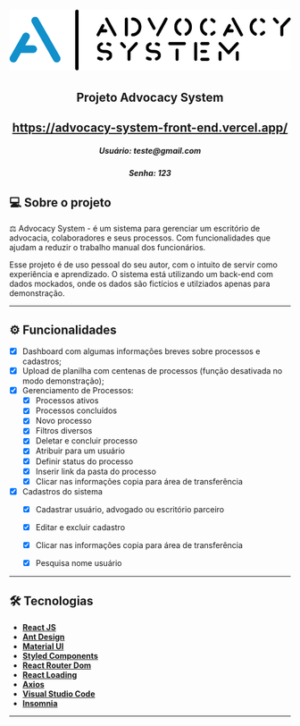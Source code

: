 <h1 align="center">
    <img alt="NextLevelWeek" title="#NextLevelWeek" src="./src/assets/images/logo.png" width="600px" />
</h1>

<h2 align="center"> 
	Projeto Advocacy System
</h2>

<h2 align="center"> 
	<a href='https://advocacy-system-front-end.vercel.app/' target='_blank' rel='noreferrer noopener'>https://advocacy-system-front-end.vercel.app/</a>
</h2>

<h5 align="center"> 
	Usuário: teste@gmail.com
</h5>
<h5 align="center"> 
  Senha: 123
</h5>

## 💻 Sobre o projeto

⚖️ Advocacy System - é um sistema para gerenciar um escritório de advocacia, colaboradores e seus processos. Com funcionalidades que ajudam a reduzir o trabalho manual dos funcionários.

Esse projeto é de uso pessoal do seu autor, com o intuito de servir como experiência e aprendizado. 
O sistema está utilizando um back-end com dados mockados, onde os dados são fictícios e utilziados apenas para demonstração.

---

## ⚙️ Funcionalidades

- [x] Dashboard com algumas informações breves sobre processos e cadastros;
- [x] Upload de planilha com centenas de processos (função desativada no modo demonstração);
- [x] Gerenciamento de Processos:
  - [x] Processos ativos 
  - [x] Processos concluídos
  - [x] Novo processo
  - [x] Filtros diversos
  - [x] Deletar e concluir processo
  - [x] Atribuir para um usuário
  - [x] Definir status do processo
  - [x] Inserir link da pasta do processo
  - [x] Clicar nas informações copia para área de transferência
- [x] Cadastros do sistema
  - [x] Cadastrar usuário, advogado ou escritório parceiro 
  - [x] Editar e excluir cadastro
  - [x] Clicar nas informações copia para área de transferência
  - [x] Pesquisa nome usuário
 

---

## 🛠 Tecnologias

-   **[React JS](https://reactjs.org/)**
-   **[Ant Design](https://ant.design/)**
-   **[Material UI](https://mui.com/)**
-   **[Styled Components](https://styled-components.com/)**
-   **[React Router Dom](https://reactrouter.com/en/main)**
-   **[React Loading](https://www.npmjs.com/package/react-loading)**
-   **[Axios](https://axios-http.com/ptbr/docs/intro)**
-   **[Visual Studio Code](https://code.visualstudio.com/)**
-   **[Insomnia](https://insomnia.rest/)**

---
